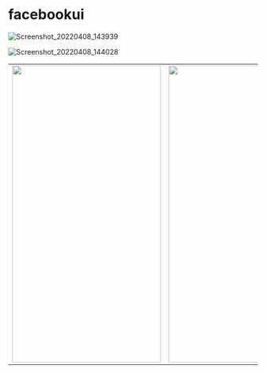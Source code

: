 # facebookui

![Screenshot_20220408_143939](https://user-images.githubusercontent.com/62395780/162438422-8943fb50-07e5-43de-9c49-b5dcef3259a8.png)



![Screenshot_20220408_144028](https://user-images.githubusercontent.com/62395780/162438458-e24f0a4b-6e62-49f6-a683-7f43c1f2b4e2.png)

<table>

   <tr>
    <td><img src="https://user-images.githubusercontent.com/62395780/162438458-e24f0a4b-6e62-49f6-a683-7f43c1f2b4e2.png" width=300 height=600></td>
    <td><img src="https://user-images.githubusercontent.com/62395780/162438422-8943fb50-07e5-43de-9c49-b5dcef3259a8.png" width=300 height=600></td>
 
  </tr>
  
</table>
